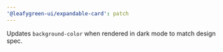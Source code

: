```yaml
---
'@leafygreen-ui/expandable-card': patch
---
```


Updates `background-color` when rendered in dark mode to match design spec.
